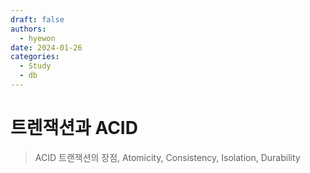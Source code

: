 ```yaml
---
draft: false
authors:
  - hyewon
date: 2024-01-26
categories:
  - Study
  - db
---
```

# 트렌잭션과 ACID
> ACID 트랜잭션의 장점, Atomicity, Consistency, Isolation, Durability
<!-- more -->